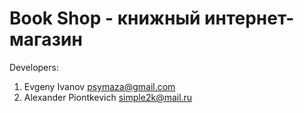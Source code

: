 # Book Shop - книжный интернет-магазин 

Developers: 

1. Evgeny Ivanov <psymaza@gmail.com>
2. Alexander Piontkevich <simple2k@mail.ru>